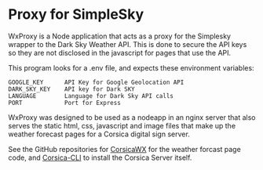 # Proxy for SimpleSky

WxProxy is a Node application that acts as a proxy for the Simplesky
wrapper to the Dark Sky Weather API.  This is done to secure the API keys so they are not disclosed in the javascript for pages that use the API. 

This program looks for a .env file, and expects these environment variables: 

    GOOGLE_KEY      API Key for Google Geolocation API
    DARK_SKY_KEY    API key for Dark SKY
    LANGUAGE        Language for Dark Sky API calls
    PORT            Port for Express

WxProxy was designed to be used as a nodeapp in an nginx server that also serves the static html, css, javascript and image files that make up the weather forecast pages for a Corsica digital sign server.

See the GitHub repositories for [CorsicaWX](https://github.com/RAMilewski/WxProxy) for the weather forcast page code, and [Corsica-CLI](https://github.com/mozilla/corsica-cli) to install the Corsica Server itself.